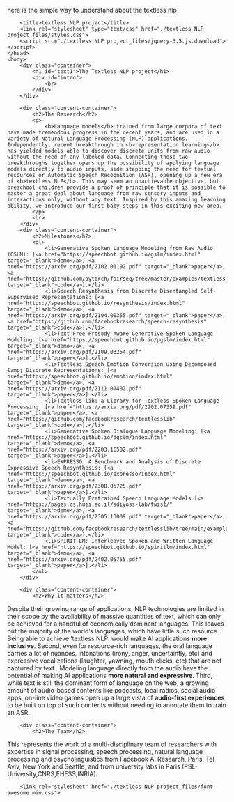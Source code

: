 here is the simple way to understand about the textless nlp 
<!DOCTYPE html>
<!-- saved from url=(0028)https://speechbot.github.io/ -->
<html><head><meta http-equiv="Content-Type" content="text/html; charset=UTF-8">
        
        <title>textless NLP project</title>
        <link rel="stylesheet" type="text/css" href="./textless NLP project_files/styles.css">
        <script src="./textless NLP project_files/jquery-3.5.js.download"></script>
    </head>
    <body>
		<div class="container">
		    <h1 id="text1">The Textless NLP project</h1>
		    <div id="intro">
		        <br>
		    </div>
		</div>

	    <div class="content-container">
	    	<h2>The Research</h2>
	        <p>
	            <b>Language models</b> trained from large corpora of text have made tremendous progress in the recent years, and are used in a variety of Natural Language Processing (NLP) applications. Independently, recent breakthrough in <b>representation learning</b> has yielded models able to discover discrete units from raw audio without the need of any labeled data. Connecting these two breakthroughs together opens up the possibility of applying language models directly to audio inputs, side stepping the need for textual resources or Automatic Speech Recognition (ASR), opening up a new era of <b>textless NLP</b>. This may seem an unachievable objective, but preschool children provide a proof of principle that it is possible to master a great deal about language from raw sensory inputs and interactions only, without any text. Inspired by this amazing learning ability, we introduce our first baby steps in this exciting new area.
	        </p>
	        <br>
	    </div>
	    <div class="content-container">
	    	<h2>Milestones</h2>
	        <ol>
	        	<li>Generative Spoken Language Modeling from Raw Audio (GSLM): [<a href="https://speechbot.github.io/gslm/index.html" target="_blank">demo</a>, <a href="https://arxiv.org/pdf/2102.01192.pdf" target="_blank">paper</a>, <a href="https://github.com/pytorch/fairseq/tree/master/examples/textless_nlp/gslm" target="_blank">code</a>].</li>
	        	<li>Speech Resynthesis from Discrete Disentangled Self-Supervised Representations: [<a href="https://speechbot.github.io/resynthesis/index.html" target="_blank">demo</a>, <a href="https://arxiv.org/pdf/2104.00355.pdf" target="_blank">paper</a>, <a href="https://github.com/facebookresearch/speech-resynthesis" target="_blank">code</a>].</li>
	        	<li>Text-Free Prosody-Aware Generative Spoken Language Modeling: [<a href="https://speechbot.github.io/pgslm/index.html" target="_blank">demo</a>, <a href="https://arxiv.org/pdf/2109.03264.pdf" target="_blank">paper</a>].</li>
	        	<li>Textless Speech Emotion Conversion using Decomposed &amp; Discrete Representations: [<a href="https://speechbot.github.io/emotion/index.html" target="_blank">demo</a>, <a href="https://arxiv.org/pdf/2111.07402.pdf" target="_blank">paper</a>].</li>
	        	<li>Textless-lib: a Library for Textless Spoken Language Processing: [<a href="https://arxiv.org/pdf/2202.07359.pdf" target="_blank">paper</a>, <a href="https://github.com/facebookresearch/textlesslib" target="_blank">code</a>].</li>
	        	<li>Generative Spoken Dialogue Language Modeling: [<a href="https://speechbot.github.io/dgslm/index.html" target="_blank">demo</a>, <a href="https://arxiv.org/pdf/2203.16502.pdf" target="_blank">paper</a>].</li>
            	<li>EXPRESSO: A Benchmark and Analysis of Discrete Expressive Speech Resynthesis: [<a href="https://speechbot.github.io/expresso/index.html" target="_blank">demo</a>, <a href="https://arxiv.org/pdf/2308.05725.pdf" target="_blank">paper</a>].</li>
            	<li>Textually Pretrained Speech Language Models [<a href="https://pages.cs.huji.ac.il/adiyoss-lab/twist/" target="_blank">demo</a>, <a href="https://arxiv.org/pdf/2305.13009.pdf" target="_blank">paper</a>, <a href="https://github.com/facebookresearch/textlesslib/tree/main/examples/twist" target="_blank">code</a>].</li>
				<li>SPIRIT-LM: Interleaved Spoken and Written Language Model: [<a href="https://speechbot.github.io/spiritlm/index.html" target="_blank">demo</a>, <a href="https://arxiv.org/pdf/2402.05755.pdf" target="_blank">paper</a>].</li>
	        </ol>
	    </div>

	    <div class="content-container">
	    	<h2>Why it matters</h2>
Despite their growing range of applications, NLP technologies are limited in their scope by the availability of massive quantities of text, which can only be achieved for a handful of economically dominant languages. This leaves out the majority of the world’s languages, which have little such resource. Being able to achieve ‘textless NLP’ would make AI applications <b>more inclusive</b>. Second, even for resource-rich languages, the oral language carries a lot of nuances, intonations (irony, anger, uncertaintly, etc) and expressive vocalizations (laughter, yawning, mouth clicks, etc) that are not captured by text . Modeling language directly from the audio have the potential of making AI applications <b>more natural and expressive</b>. Third, while text is still the dominant form of language on the web, a growing amount of audio-based contents like podcasts, local radios, social audio apps, on-line video games open up a large vista of <b>audio-first experiences</b> to be built on top of such contents without needing to annotate them to train an ASR.
	    </div>

	    <div class="content-container">
	    	<h2>The Team</h2>
This represents the work of a multi-disciplinary team of researchers with expertise in signal processing, speech processing, natural language processing and psycholinguistics from Facebook AI Research, Paris, Tel Aviv, New York and Seattle, and from university labs in Paris (PSL-University,CNRS,EHESS,INRIA).
	    </div>

	    <link rel="stylesheet" href="./textless NLP project_files/font-awesome.min.css">
	

</body></html>
